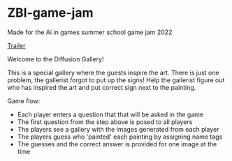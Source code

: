 # ZBI-game-jam

Made for the Ai in games summer school game jam 2022

[Trailer](https://youtu.be/dX2RPorHm2c)

Welcome to the Diffusion Gallery!

This is a special gallery where the guests inspire the art. There is just one problem, the gallerist forgot to put up the signs! Help the gallerist figure out who has inspired the art and put correct sign next to the painting.

Game flow:
* Each player enters a question that that will be asked in the game
* The first question from the step above is posed to all players
* The players see a gallery with the images generated from each player
* The players guess who 'painted' each painting by assigning name tags
* The guesses and the correct answer is provided for one image at the time
